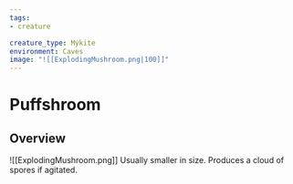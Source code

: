 ```yaml
---
tags:
- creature

creature_type: Mýkite
environment: Caves
image: "![[ExplodingMushroom.png|100]]"
---
```

# Puffshroom
## Overview
![[ExplodingMushroom.png]]
Usually smaller in size. Produces a cloud of spores if agitated.